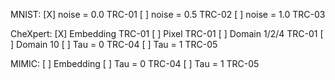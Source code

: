 MNIST:
    [X] noise = 0.0         TRC-01
    [ ] noise = 0.5         TRC-02
    [ ] noise = 1.0         TRC-03

CheXpert:
    [X] Embedding           TRC-01
    [ ] Pixel               TRC-01
        [ ] Domain 1/2/4    TRC-01
        [ ] Domain 10
            [ ] Tau = 0     TRC-04
            [ ] Tau = 1     TRC-05

MIMIC:
    [ ] Embedding
        [ ] Tau = 0         TRC-04
        [ ] Tau = 1         TRC-05
